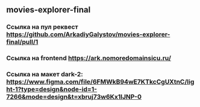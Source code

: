 ## movies-explorer-final

### Ссылка на пул реквест https://github.com/ArkadiyGalystov/movies-explorer-final/pull/1

### Ссылка на frontend https://ark.nomoredomainsicu.ru/

### Ссылка на макет dark-2: https://www.figma.com/file/6FMWkB94wE7KTkcCgUXtnC/light-1?type=design&node-id=1-7266&mode=design&t=xbruj73w6Kx1lJNP-0
